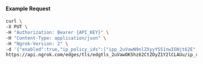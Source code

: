 <!-- Code generated for API Clients. DO NOT EDIT. -->

#### Example Request

```bash
curl \
-X PUT \
-H "Authorization: Bearer {API_KEY}" \
-H "Content-Type: application/json" \
-H "Ngrok-Version: 2" \
-d '{"enabled":true,"ip_policy_ids":["ipp_2uVawN9nlZXyyYS51nwIGNjt62E","ipp_2uVawKWjsu0rqLGgK9Wl5FIT7ZI"]}' \
https://api.ngrok.com/edges/tls/edgtls_2uVawOK5hz62CtZOyZ1Y2lCLAUu/ip_restriction
```
